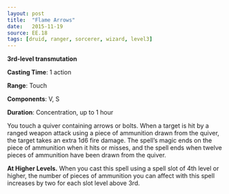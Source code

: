 ```yaml
---
layout: post
title:  "Flame Arrows"
date:   2015-11-19
source: EE.18
tags: [druid, ranger, sorcerer, wizard, level3]
---
```


**3rd-level transmutation**

**Casting Time**: 1 action

**Range**: Touch

**Components**: V, S

**Duration**: Concentration, up to 1 hour

You touch a quiver containing arrows or bolts. When a target is hit by a ranged weapon attack using a piece of ammunition drawn from the quiver, the target takes an extra 1d6 fire damage. The spell’s magic ends on the piece of ammunition when it hits or misses, and the spell ends when twelve pieces of ammunition have been drawn from the quiver.

**At Higher Levels.** When you cast this spell using a spell slot of 4th level or higher, the number of pieces of ammunition you can affect with this spell increases by two for each slot level above 3rd.
